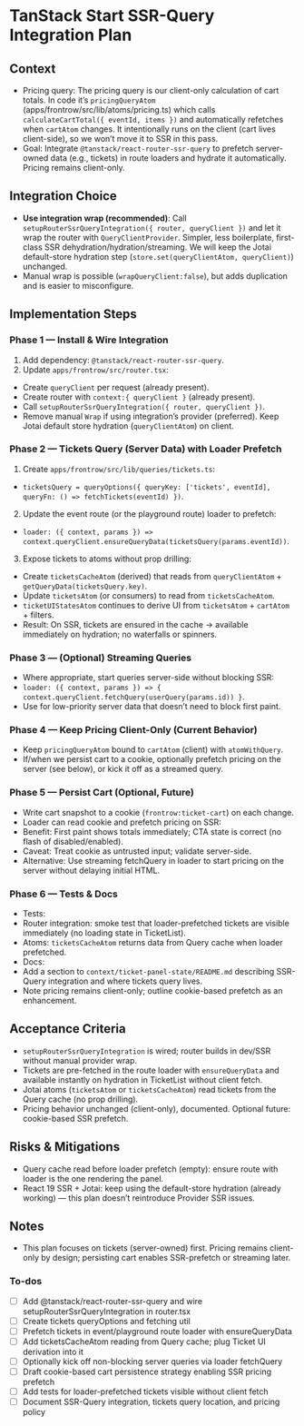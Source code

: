 <!-- 24cde2cd-82da-44d1-ab77-95dc21075a70 085d417e-1e14-4cfc-a52a-4e8cc6d9f2b3 -->
# TanStack Start SSR-Query Integration Plan

## Context

- Pricing query: The pricing query is our client-only calculation of cart totals. In code it’s `pricingQueryAtom` (apps/frontrow/src/lib/atoms/pricing.ts) which calls `calculateCartTotal({ eventId, items })` and automatically refetches when `cartAtom` changes. It intentionally runs on the client (cart lives client-side), so we won’t move it to SSR in this pass.
- Goal: Integrate `@tanstack/react-router-ssr-query` to prefetch server-owned data (e.g., tickets) in route loaders and hydrate it automatically. Pricing remains client-only.

## Integration Choice

- **Use integration wrap (recommended)**: Call `setupRouterSsrQueryIntegration({ router, queryClient })` and let it wrap the router with `QueryClientProvider`. Simpler, less boilerplate, first-class SSR dehydration/hydration/streaming. We will keep the Jotai default-store hydration step (`store.set(queryClientAtom, queryClient)`) unchanged.
- Manual wrap is possible (`wrapQueryClient:false`), but adds duplication and is easier to misconfigure.

## Implementation Steps

### Phase 1 — Install & Wire Integration

1. Add dependency: `@tanstack/react-router-ssr-query`.
2. Update `apps/frontrow/src/router.tsx`:

- Create `queryClient` per request (already present).
- Create router with `context:{ queryClient }` (already present).
- Call `setupRouterSsrQueryIntegration({ router, queryClient })`.
- Remove manual `Wrap` if using integration’s provider (preferred). Keep Jotai default store hydration (`queryClientAtom`) on client.

### Phase 2 — Tickets Query (Server Data) with Loader Prefetch

1. Create `apps/frontrow/src/lib/queries/tickets.ts`:

- `ticketsQuery = queryOptions({ queryKey: ['tickets', eventId], queryFn: () => fetchTickets(eventId) })`.

2. Update the event route (or the playground route) loader to prefetch:

- `loader: ({ context, params }) => context.queryClient.ensureQueryData(ticketsQuery(params.eventId))`.

3. Expose tickets to atoms without prop drilling:

- Create `ticketsCacheAtom` (derived) that reads from `queryClientAtom` + `getQueryData(ticketsQuery.key)`.
- Update `ticketsAtom` (or consumers) to read from `ticketsCacheAtom`.
- `ticketUIStatesAtom` continues to derive UI from `ticketsAtom` + `cartAtom` + filters.
- Result: On SSR, tickets are ensured in the cache → available immediately on hydration; no waterfalls or spinners.

### Phase 3 — (Optional) Streaming Queries

- Where appropriate, start queries server-side without blocking SSR:
- `loader: ({ context, params }) => { context.queryClient.fetchQuery(userQuery(params.id)) }`.
- Use for low-priority server data that doesn’t need to block first paint.

### Phase 4 — Keep Pricing Client-Only (Current Behavior)

- Keep `pricingQueryAtom` bound to `cartAtom` (client) with `atomWithQuery`.
- If/when we persist cart to a cookie, optionally prefetch pricing on the server (see below), or kick it off as a streamed query.

### Phase 5 — Persist Cart (Optional, Future)

- Write cart snapshot to a cookie (`frontrow:ticket-cart`) on each change.
- Loader can read cookie and prefetch pricing on SSR:
- Benefit: First paint shows totals immediately; CTA state is correct (no flash of disabled/enabled).
- Caveat: Treat cookie as untrusted input; validate server-side.
- Alternative: Use streaming fetchQuery in loader to start pricing on the server without delaying initial HTML.

### Phase 6 — Tests & Docs

- Tests:
- Router integration: smoke test that loader-prefetched tickets are visible immediately (no loading state in TicketList).
- Atoms: `ticketsCacheAtom` returns data from Query cache when loader prefetched.
- Docs:
- Add a section to `context/ticket-panel-state/README.md` describing SSR-Query integration and where tickets query lives.
- Note pricing remains client-only; outline cookie-based prefetch as an enhancement.

## Acceptance Criteria

- `setupRouterSsrQueryIntegration` is wired; router builds in dev/SSR without manual provider wrap.
- Tickets are pre-fetched in the route loader with `ensureQueryData` and available instantly on hydration in TicketList without client fetch.
- Jotai atoms (`ticketsAtom` or `ticketsCacheAtom`) read tickets from the Query cache (no prop drilling).
- Pricing behavior unchanged (client-only), documented. Optional future: cookie-based SSR prefetch.

## Risks & Mitigations

- Query cache read before loader prefetch (empty): ensure route with loader is the one rendering the panel.
- React 19 SSR + Jotai: keep using the default-store hydration (already working) — this plan doesn’t reintroduce Provider SSR issues.

## Notes

- This plan focuses on tickets (server-owned) first. Pricing remains client-only by design; persisting cart enables SSR-prefetch or streaming later.

### To-dos

- [ ] Add @tanstack/react-router-ssr-query and wire setupRouterSsrQueryIntegration in router.tsx
- [ ] Create tickets queryOptions and fetching util
- [ ] Prefetch tickets in event/playground route loader with ensureQueryData
- [ ] Add ticketsCacheAtom reading from Query cache; plug Ticket UI derivation into it
- [ ] Optionally kick off non-blocking server queries via loader fetchQuery
- [ ] Draft cookie-based cart persistence strategy enabling SSR pricing prefetch
- [ ] Add tests for loader-prefetched tickets visible without client fetch
- [ ] Document SSR-Query integration, tickets query location, and pricing policy